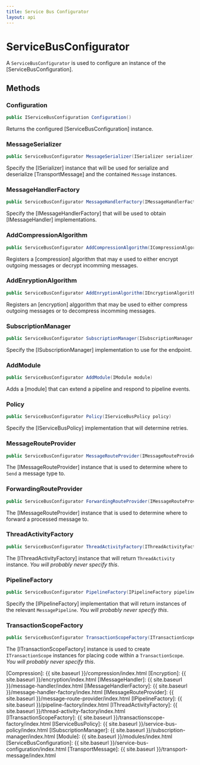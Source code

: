 ```yaml
---
title: Service Bus Configurator
layout: api
---
```

# ServiceBusConfigurator

A `ServiceBusConfigurator` is used to configure an instance of the [ServiceBusConfiguration].

## Methods

### Configuration

``` c#
public IServiceBusConfiguration Configuration()
```

Returns the configured [ServiceBusConfiguration] instance.

### MessageSerializer

``` c#
public ServiceBusConfigurator MessageSerializer(ISerializer serializer)
```

Specify the [ISerializer] instance that will be used for serialize and deserialize [TransportMessage] and the contained `Message` instances.

### MessageHandlerFactory

``` c#
public ServiceBusConfigurator MessageHandlerFactory(IMessageHandlerFactory messageHandlerFactory)
```

Specify the [IMessageHandlerFactory] that will be used to obtain [IMessageHandler] implementations.

### AddCompressionAlgorithm

``` c#
public ServiceBusConfigurator AddCompressionAlgorithm(ICompressionAlgorithm algorithm)
```

Registers a [compression] algorithm that may e used to either encrypt outgoing messages or decrypt incomming messages.

### AddEnryptionAlgorithm

``` c#
public ServiceBusConfigurator AddEnryptionAlgorithm(IEncryptionAlgorithm algorithm)
```

Registers an [encryption] alggorithm that may be used to either compress outgoing messages or to decompress incomming messages.

### SubscriptionManager

``` c#
public ServiceBusConfigurator SubscriptionManager(ISubscriptionManager manager)
```

Specify the [ISubscriptionManager] implementation to use for the endpoint.

### AddModule

``` c#
public ServiceBusConfigurator AddModule(IModule module)
```

Adds a [module] that can extend a pipeline and respond to pipeline events.

### Policy

``` c#
public ServiceBusConfigurator Policy(IServiceBusPolicy policy)
```

Specify the [IServiceBusPolicy] implementation that will determine retries.

### MessageRouteProvider

``` c#
public ServiceBusConfigurator MessageRouteProvider(IMessageRouteProvider messageRouteProvider)
```

The [IMessageRouteProvider] instance that is used to determine where to `Send` a message type to.

### ForwardingRouteProvider

``` c#
public ServiceBusConfigurator ForwardingRouteProvider(IMessageRouteProvider forwardingRouteProvider)
```

The [IMessageRouteProvider] instance that is used to determine where to forward a processed message to.

### ThreadActivityFactory

``` c#
public ServiceBusConfigurator ThreadActivityFactory(IThreadActivityFactory factory)
```

The [IThreadActivityFactory] instance that will return `ThreadActivity` instance.  *You will probably never specify this*. 

### PipelineFactory

``` c#
public ServiceBusConfigurator PipelineFactory(IPipelineFactory pipelineFactory)
```

Specify the [IPipelineFactory] implementation that will return instances of the relevant `MessagePipeline`.  *You will probably never specify this*.

### TransactionScopeFactory

``` c#
public ServiceBusConfigurator TransactionScopeFactory(ITransactionScopeFactory transactionScopeFactory)
```

The [ITransactionScopeFactory] instance is used to create `ITransactionScope` instances for placing code within a `TransactionScope`.  *You will probably never specify this*.

[Compression]: {{ site.baseurl }}/compression/index.html
[Encryption]: {{ site.baseurl }}/encryption/index.html
[IMessageHandler]: {{ site.baseurl }}/message-handler/index.html
[IMessageHandlerFactory]: {{ site.baseurl }}/message-handler-factory/index.html
[IMessageRouteProvider]: {{ site.baseurl }}/message-route-provider/index.html
[IPipelineFactory]: {{ site.baseurl }}/pipeline-factory/index.html
[IThreadActivityFactory]: {{ site.baseurl }}/thread-activity-factory/index.html
[ITransactionScopeFactory]: {{ site.baseurl }}/transactionscope-factory/index.html
[IServiceBusPolicy]: {{ site.baseurl }}/service-bus-policy/index.html
[ISubscriptionManager]: {{ site.baseurl }}/subscription-manager/index.html
[Module]: {{ site.baseurl }}/modules/index.html
[ServiceBusConfiguration]: {{ site.baseurl }}/service-bus-configuration/index.html
[TransportMessage]: {{ site.baseurl }}/transport-message/index.html
